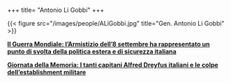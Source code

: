 +++
title= "Antonio Li Gobbi"
+++


{{< figure src="/images/people/ALiGobbi.jpg" title="Gen. Antonio Li Gobbi" >}}



**[II Guerra Mondiale: l’Armistizio dell’8 settembre ha rappresentato un punto di svolta della politica estera e di sicurezza italiana](</docs/Armistizio8settembre_Li_Gobbi.pdf>)**


**[Giornata della Memoria: I tanti capitani Alfred Dreyfus italiani e le colpe dell’establishment militare](</docs/Giornata%20della%20Memoria_Li_Gobbi.pdf>)**







